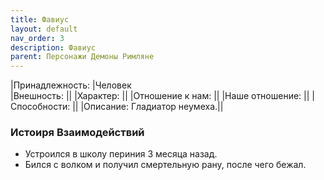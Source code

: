 ```yaml
---
title: Фавиус
layout: default
nav_order: 3
description: Фавиус
parent: Персонажи Демоны Римляне
---
```

|Принадлежность: |Человек \
|Внешность: ||
|Характер: ||
|Отношение к нам: ||
|Наше отношение: ||
|Способности: ||
|Описание: Гладиатор неумеха.||

### Истоиря Взаимодействий
- Устроился в школу периния 3 месяца назад. 
- Бился с волком и получил смертельную рану, после чего бежал.
